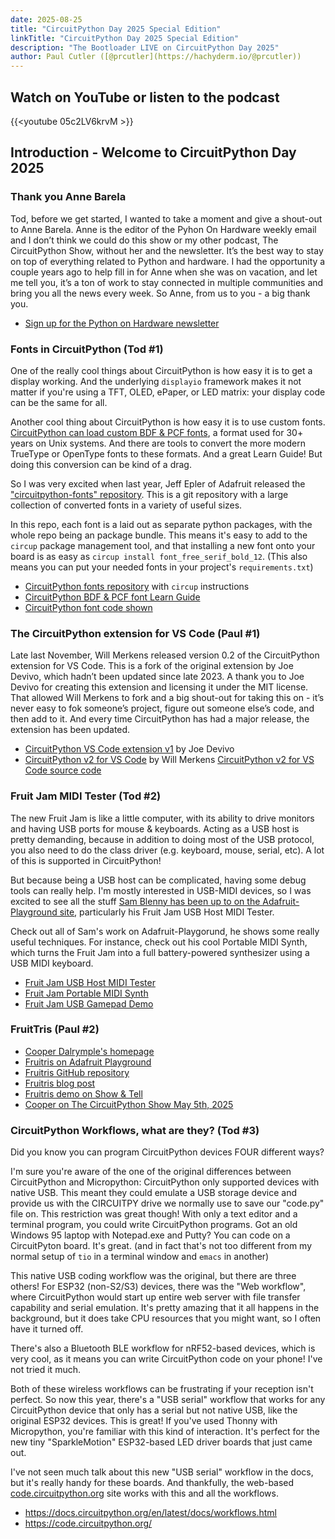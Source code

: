 ```yaml
---
date: 2025-08-25
title: "CircuitPython Day 2025 Special Edition"
linkTitle: "CircuitPython Day 2025 Special Edition"
description: "The Bootloader LIVE on CircuitPython Day 2025"
author: Paul Cutler ([@prcutler](https://hachyderm.io/@prcutler))
---
```


## Watch on YouTube or listen to the podcast

{{<youtube 05c2LV6krvM >}}

## Introduction - Welcome to CircuitPython Day 2025

### Thank you Anne Barela
Tod, before we get started, I wanted to take a moment and give a shout-out to Anne Barela.  Anne is the editor of the Pyhon On Hardware weekly email and I don’t think we could do this show or my other podcast, The CircuitPython Show, without her and the newsletter.  It’s the best way to stay on top of everything related to Python and hardware.  I had the opportunity a couple years ago to help fill in for Anne when she was on vacation, and let me tell you, it’s a ton of work to stay connected in multiple communities and bring you all the news every week.  So Anne, from us to you - a big thank you.

* [Sign up for the Python on Hardware newsletter](https://www.adafruitdaily.com)

### Fonts in CircuitPython (Tod #1)
One of the really cool things about CircuitPython is how easy it is to get a display
working.  And the underlying `displayio` framework makes it not matter if you're using
a TFT, OLED, ePaper, or LED matrix: your display code can be the same for all.

Another cool thing about CircuitPython is how easy it is to use custom fonts. [CircuitPython can
load custom BDF & PCF fonts](https://learn.adafruit.com/custom-fonts-for-pyportal-circuitpython-display/overview),
a format used for 30+ years on Unix systems.  And there are tools to convert the more
modern TrueType or OpenType fonts to these formats. And a great Learn Guide!  But doing this
conversion can be kind of a drag.

So I was very excited when last year, Jeff Epler of Adafruit released the
["circuitpython-fonts" repository](https://github.com/adafruit/circuitpython-fonts/).
This is a git repository with a large collection of converted fonts in a variety of useful sizes.

In this repo, each font is a laid out as separate python packages, with the whole repo being
an package bundle.  This means it's easy to add to the `circup` package management tool,
and that installing a new font onto your board is as easy as `circup install font_free_serif_bold_12`.
(This also means you can put your needed fonts in your project's `requirements.txt`)

* [CircuitPython fonts repository](https://github.com/adafruit/circuitpython-fonts) with `circup` instructions
* [CircuitPython BDF & PCF font Learn Guide](https://learn.adafruit.com/custom-fonts-for-pyportal-circuitpython-display/overview)
* [CircuitPython font code shown](https://gist.github.com/todbot/b966f51307aca8dab64af70dc2954aee)


### The CircuitPython extension for VS Code (Paul #1)
Late last November, Will Merkens released version 0.2 of the CircuitPython extension for VS Code.  This is a fork of the original extension by Joe Devivo, which hadn’t been updated since late 2023.  A thank you to Joe Devivo for creating this extension and licensing it under the MIT license. That allowed Will Merkens to fork and a big shout-out for taking this on - it’s never easy to fok someone’s project, figure out someone else’s code, and then add to it.  And every time CircuitPython has had a major release, the extension has been updated.

* [CircuitPython VS Code extension v1](https://github.com/joedevivo/vscode-circuitpython) by Joe Devivo
* [CircuitPython v2 for VS Code](https://marketplace.visualstudio.com/items?itemName=wmerkens.vscode-circuitpython-v2) by Will Merkens
[CircuitPython v2 for VS Code source code](https://github.com/wmerkens/vscode-circuitpython-v2)

### Fruit Jam MIDI Tester (Tod #2)
The new Fruit Jam is like a little computer, with its ability to drive monitors and
having USB ports for mouse & keyboards.
Acting as a USB host is pretty demanding, because in addition
to doing most of the USB protocol, you also need to do the class driver
(e.g. keyboard, mouse, serial, etc).   A lot of this is supported in CircuitPython!

But because being a USB host can be complicated, having some debug tools can really help.
I'm mostly interested in USB-MIDI devices,
so I was excited to see all the stuff [Sam Blenny has been up to on the Adafruit-Playground site](https://adafruit-playground.com/u/SamBlenny/), particularly his Fruit Jam USB Host MIDI Tester.

Check out all of Sam's work on Adafruit-Playgorund, he shows some really useful
techniques. For instance, check out his cool Portable MIDI Synth, which turns
the Fruit Jam into a full battery-powered synthesizer using a USB MIDI keyboard.

* [Fruit Jam USB Host MIDI Tester](https://adafruit-playground.com/u/SamBlenny/pages/fruit-jam-usb-host-midi-tester)
* [Fruit Jam Portable MIDI Synth](https://adafruit-playground.com/u/SamBlenny/pages/fruit-jam-portable-midi-synth)
* [Fruit Jam USB Gamepad Demo](https://adafruit-playground.com/u/SamBlenny/pages/fruit-jam-two-gamepad-demo)


### FruitTris (Paul #2)
* [Cooper Dalrymple's homepage](https://relic.dcdalrymple.com)
* [Fruitris on Adafruit Playground](https://adafruit-playground.com/u/relic-se/pages/fruit-jam-fruitris)
* [Fruitris GitHub repository](https://github.com/relic-se/Fruit_Jam_Fruitris)
* [Fruitris blog post](https://relic.dcdalrymple.com/fruitris-tetris-on-the-adafruit-fruit-jam/)
* [Fruitris demo on Show & Tell](https://www.youtube.com/live/ie0D5Acjne4?feature=shared&t=762)
* [Cooper on The CircuitPython Show May 5th, 2025](https://www.circuitpythonshow.com/@circuitpythonshow/episodes/cooper-dalrymple)

### CircuitPython Workflows, what are they? (Tod #3)
Did you know you can program CircuitPython devices FOUR different ways?

I'm sure you're aware of the one of the original differences between CircuitPython and Micropython:
CircuitPython only supported devices with native USB. This meant they could emulate a USB storage device
and provide us with the CIRCUITPY drive we normally use to save our "code.py" file on.  This restriction
was great though! With only a text editor and a terminal program, you could write CircuitPython programs.
Got an old Windows 95 laptop with Notepad.exe and Putty?  You can code on a CircuitPyton board. It's great.
(and in fact that's not too different from my normal setup of `tio` in a terminal window and `emacs` in another)

This native USB coding workflow was the original, but there are three others!  For ESP32 (non-S2/S3) devices,
there was the "Web workflow", where CircuitPython would start up entire web server with file transfer capability
and serial emulation. It's pretty amazing that it all happens in the background, but it does take CPU resources
that you might want, so I often have it turned off.

There's also a Bluetooth BLE workflow for nRF52-based devices, which is very cool, as it means you can write
CircuitPython code on your phone!  I've not tried it much.

Both of these wireless workflows can be frustrating if your reception isn't perfect.
So now this year, there's a "USB serial" workflow that works for any CircuitPython device that only has a serial
but not native USB, like the original ESP32 devices.  This is great!  If you've used Thonny with Micropython,
you're familiar with this kind of interaction. It's perfect for the new tiny "SparkleMotion" ESP32-based LED driver
boards that just came out.

I've not seen much talk about this new "USB serial" workflow in the docs, but it's really handy for these boards.
And thankfully, the web-based [code.circuitpython.org](code.circuitpython.org) site works with this and all the workflows.

- https://docs.circuitpython.org/en/latest/docs/workflows.html
- https://code.circuitpython.org/
